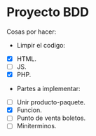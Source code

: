 # Proyecto BDD
Cosas por hacer:
- Limpir el codigo:
- [X] HTML.
- [ ] JS.
- [X] PHP.
- Partes a implementar:
- [ ] Unir producto-paquete.
- [X] Funcion.
- [ ] Punto de venta boletos.
- [ ] Miniterminos.

